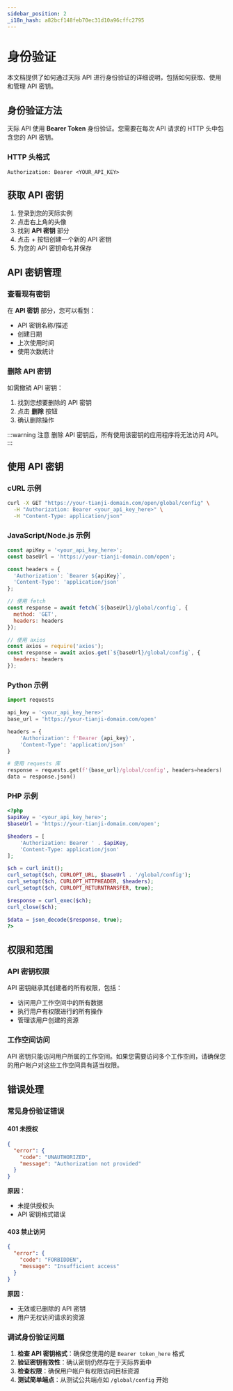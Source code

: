 ```yaml
---
sidebar_position: 2
_i18n_hash: a82bcf148feb70ec31d10a96cffc2795
---
```

# 身份验证

本文档提供了如何通过天际 API 进行身份验证的详细说明，包括如何获取、使用和管理 API 密钥。

## 身份验证方法

天际 API 使用 **Bearer Token** 身份验证。您需要在每次 API 请求的 HTTP 头中包含您的 API 密钥。

### HTTP 头格式

```http
Authorization: Bearer <YOUR_API_KEY>
```

## 获取 API 密钥

1. 登录到您的天际实例
2. 点击右上角的头像
3. 找到 **API 密钥** 部分
4. 点击 + 按钮创建一个新的 API 密钥
5. 为您的 API 密钥命名并保存

## API 密钥管理

### 查看现有密钥

在 **API 密钥** 部分，您可以看到：
- API 密钥名称/描述
- 创建日期
- 上次使用时间
- 使用次数统计

### 删除 API 密钥

如需撤销 API 密钥：
1. 找到您想要删除的 API 密钥
2. 点击 **删除** 按钮
3. 确认删除操作

:::warning 注意
删除 API 密钥后，所有使用该密钥的应用程序将无法访问 API。
:::

## 使用 API 密钥

### cURL 示例

```bash
curl -X GET "https://your-tianji-domain.com/open/global/config" \
  -H "Authorization: Bearer <your_api_key_here>" \
  -H "Content-Type: application/json"
```

### JavaScript/Node.js 示例

```javascript
const apiKey = '<your_api_key_here>';
const baseUrl = 'https://your-tianji-domain.com/open';

const headers = {
  'Authorization': `Bearer ${apiKey}`,
  'Content-Type': 'application/json'
};

// 使用 fetch
const response = await fetch(`${baseUrl}/global/config`, {
  method: 'GET',
  headers: headers
});

// 使用 axios
const axios = require('axios');
const response = await axios.get(`${baseUrl}/global/config`, {
  headers: headers
});
```

### Python 示例

```python
import requests

api_key = '<your_api_key_here>'
base_url = 'https://your-tianji-domain.com/open'

headers = {
    'Authorization': f'Bearer {api_key}',
    'Content-Type': 'application/json'
}

# 使用 requests 库
response = requests.get(f'{base_url}/global/config', headers=headers)
data = response.json()
```

### PHP 示例

```php
<?php
$apiKey = '<your_api_key_here>';
$baseUrl = 'https://your-tianji-domain.com/open';

$headers = [
    'Authorization: Bearer ' . $apiKey,
    'Content-Type: application/json'
];

$ch = curl_init();
curl_setopt($ch, CURLOPT_URL, $baseUrl . '/global/config');
curl_setopt($ch, CURLOPT_HTTPHEADER, $headers);
curl_setopt($ch, CURLOPT_RETURNTRANSFER, true);

$response = curl_exec($ch);
curl_close($ch);

$data = json_decode($response, true);
?>
```

## 权限和范围

### API 密钥权限

API 密钥继承其创建者的所有权限，包括：
- 访问用户工作空间中的所有数据
- 执行用户有权限进行的所有操作
- 管理该用户创建的资源

### 工作空间访问

API 密钥只能访问用户所属的工作空间。如果您需要访问多个工作空间，请确保您的用户帐户对这些工作空间具有适当权限。

## 错误处理

### 常见身份验证错误

#### 401 未授权

```json
{
  "error": {
    "code": "UNAUTHORIZED",
    "message": "Authorization not provided"
  }
}
```

**原因**：
- 未提供授权头
- API 密钥格式错误

#### 403 禁止访问

```json
{
  "error": {
    "code": "FORBIDDEN", 
    "message": "Insufficient access"
  }
}
```

**原因**：
- 无效或已删除的 API 密钥
- 用户无权访问请求的资源

### 调试身份验证问题

1. **检查 API 密钥格式**：确保您使用的是 `Bearer token_here` 格式
2. **验证密钥有效性**：确认密钥仍然存在于天际界面中
3. **检查权限**：确保用户帐户有权限访问目标资源
4. **测试简单端点**：从测试公共端点如 `/global/config` 开始
